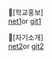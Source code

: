 🌱[학교홍보]<br>
[net1](https://velvety-cupcake-9dc896.netlify.app/)or
[git1](https://yuls0202.github.io/bsks/)<br>

👋[자기소개]<br>
[net2](https://fabulous-cat-539412.netlify.app/)or
[git2](https://yuls0202.github.io/pppp/)
